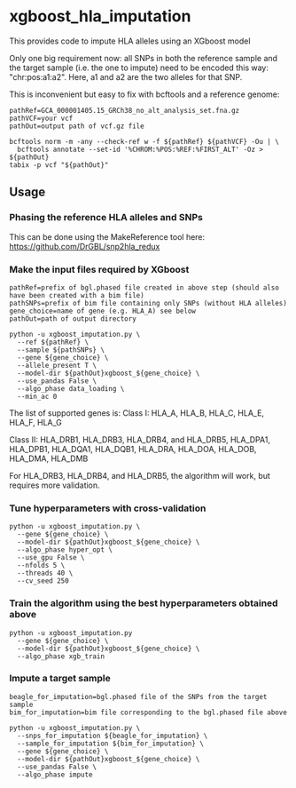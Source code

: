 # xgboost_hla_imputation
This provides code to impute HLA alleles using an XGboost model

Only one big requirement now: all SNPs in both the reference sample and the target sample (i.e. the one to impute) need to be encoded this way: "chr:pos:a1:a2". Here, a1 and a2 are the two alleles for that SNP.

This is inconvenient but easy to fix with bcftools and a reference genome:
```
pathRef=GCA_000001405.15_GRCh38_no_alt_analysis_set.fna.gz
pathVCF=your vcf
pathOut=output path of vcf.gz file

bcftools norm -m -any --check-ref w -f ${pathRef} ${pathVCF} -Ou | \
  bcftools annotate --set-id '%CHROM:%POS:%REF:%FIRST_ALT' -Oz > ${pathOut}
tabix -p vcf "${pathOut}"
```

## Usage

### Phasing the reference HLA alleles and SNPs
This can be done using the MakeReference tool here: https://github.com/DrGBL/snp2hla_redux

### Make the input files required by XGboost
```
pathRef=prefix of bgl.phased file created in above step (should also have been created with a bim file)
pathSNPs=prefix of bim file containing only SNPs (without HLA alleles)
gene_choice=name of gene (e.g. HLA_A) see below
pathOut=path of output directory

python -u xgboost_imputation.py \
  --ref ${pathRef} \
  --sample ${pathSNPs} \
  --gene ${gene_choice} \
  --allele_present T \
  --model-dir ${pathOut}xgboost_${gene_choice} \
  --use_pandas False \
  --algo_phase data_loading \
  --min_ac 0
```
The list of supported genes is:
Class I: HLA_A, HLA_B, HLA_C, HLA_E, HLA_F, HLA_G

Class II: HLA_DRB1, HLA_DRB3, HLA_DRB4, and HLA_DRB5, HLA_DPA1, HLA_DPB1, HLA_DQA1, HLA_DQB1, HLA_DRA, HLA_DOA, HLA_DOB, HLA_DMA, HLA_DMB

For HLA_DRB3, HLA_DRB4, and HLA_DRB5, the algorithm will work, but requires more validation.

### Tune hyperparameters with cross-validation
```
python -u xgboost_imputation.py \
  --gene ${gene_choice} \
  --model-dir ${pathOut}xgboost_${gene_choice} \
  --algo_phase hyper_opt \
  --use_gpu False \
  --nfolds 5 \
  --threads 40 \
  --cv_seed 250
```

### Train the algorithm using the best hyperparameters obtained above
```
python -u xgboost_imputation.py 
  --gene ${gene_choice} \
  --model-dir ${pathOut}xgboost_${gene_choice} \
  --algo_phase xgb_train
```

### Impute a target sample
```
beagle_for_imputation=bgl.phased file of the SNPs from the target sample
bim_for_imputation=bim file corresponding to the bgl.phased file above

python -u xgboost_imputation.py \
  --snps_for_imputation ${beagle_for_imputation} \
  --sample_for_imputation ${bim_for_imputation} \
  --gene ${gene_choice} \
  --model-dir ${pathOut}xgboost_${gene_choice} \
  --use_pandas False \
  --algo_phase impute
```
